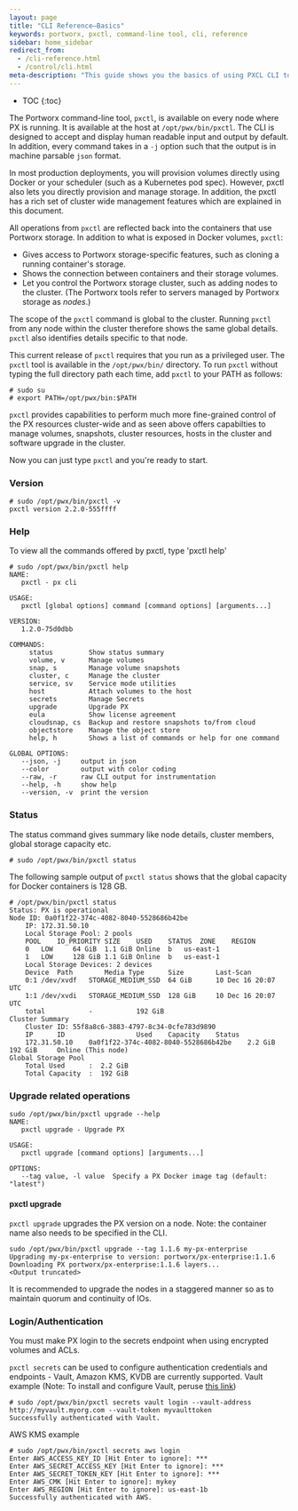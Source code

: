 ```yaml
---
layout: page
title: "CLI Reference–Basics"
keywords: portworx, pxctl, command-line tool, cli, reference
sidebar: home_sidebar
redirect_from:
  - /cli-reference.html
  - /control/cli.html
meta-description: "This guide shows you the basics of using PXCL CLI to perform operations on your container data layer.  Try today!"
---
```


* TOC
{:toc}

The Portworx command-line tool, `pxctl`, is available on every node where PX is running.  It is available at the host at `/opt/pwx/bin/pxctl`.  The CLI is designed to accept and display human readable input and output by default.  In addition, every command takes in a `-j` option such that the output is in machine parsable `json` format.

In most production deployments, you will provision volumes directly using Docker or your scheduler (such as a Kubernetes pod spec).  However, pxctl also lets you directly provision and manage storage. In addition, the pxctl has a rich set of cluster wide management features which are explained in this document.

All operations from `pxctl` are reflected back into the containers that use Portworx storage. In addition to what is exposed in Docker volumes, `pxctl`:

* Gives access to Portworx storage-specific features, such as cloning a running container's storage.
* Shows the connection between containers and their storage volumes.
* Let you control the Portworx storage cluster, such as adding nodes to the cluster. (The Portworx tools refer to servers managed by Portworx storage as *nodes*.)

The scope of the `pxctl` command is global to the cluster. Running `pxctl` from any node within the cluster therefore shows the same global details. `pxctl` also identifies details specific to that node.

This current release of `pxctl` requires that you run as a privileged user.  The `pxctl` tool is available in the `/opt/pwx/bin/` directory. To run `pxctl` without typing the full directory path each time, add `pxctl` to your PATH as follows:

```
# sudo su
# export PATH=/opt/pwx/bin:$PATH
```

`pxctl` provides capabilities to perform much more fine-grained control of the PX resources cluster-wide and as seen above offers capabilties to manage volumes, snapshots, cluster resources, hosts in the cluster and software upgrade in the cluster.

Now you can just type `pxctl` and you're ready to start.

### Version
```
# sudo /opt/pwx/bin/pxctl -v
pxctl version 2.2.0-555ffff
```

### Help
To view all the commands offered by pxctl, type 'pxctl help'

```
# sudo /opt/pwx/bin/pxctl help
NAME:
   pxctl - px cli

USAGE:
   pxctl [global options] command [command options] [arguments...]

VERSION:
   1.2.0-75d0dbb

COMMANDS:
     status         Show status summary
     volume, v      Manage volumes
     snap, s        Manage volume snapshots
     cluster, c     Manage the cluster
     service, sv    Service mode utilities
     host           Attach volumes to the host
     secrets        Manage Secrets
     upgrade        Upgrade PX
     eula           Show license agreement
     cloudsnap, cs  Backup and restore snapshots to/from cloud
     objectstore    Manage the object store
     help, h        Shows a list of commands or help for one command

GLOBAL OPTIONS:
   --json, -j     output in json
   --color        output with color coding
   --raw, -r      raw CLI output for instrumentation
   --help, -h     show help
   --version, -v  print the version
```

<a id="pxctl-status"></a>
### Status
The status command gives summary like node details, cluster members, global storage capacity etc.

```
# sudo /opt/pwx/bin/pxctl status
```

The following sample output of `pxctl status` shows that the global capacity for Docker containers is 128 GB.

```
# /opt/pwx/bin/pxctl status
Status: PX is operational
Node ID: 0a0f1f22-374c-4082-8040-5528686b42be
	IP: 172.31.50.10
 	Local Storage Pool: 2 pools
	POOL	IO_PRIORITY	SIZE	USED	STATUS	ZONE	REGION
	0	LOW		64 GiB	1.1 GiB	Online	b	us-east-1
	1	LOW		128 GiB	1.1 GiB	Online	b	us-east-1
	Local Storage Devices: 2 devices
	Device	Path		Media Type		Size		Last-Scan
	0:1	/dev/xvdf	STORAGE_MEDIUM_SSD	64 GiB		10 Dec 16 20:07 UTC
	1:1	/dev/xvdi	STORAGE_MEDIUM_SSD	128 GiB		10 Dec 16 20:07 UTC
	total			-			192 GiB
Cluster Summary
	Cluster ID: 55f8a8c6-3883-4797-8c34-0cfe783d9890
	IP		ID					Used	Capacity	Status
	172.31.50.10	0a0f1f22-374c-4082-8040-5528686b42be	2.2 GiB	192 GiB		Online (This node)
Global Storage Pool
	Total Used    	:  2.2 GiB
	Total Capacity	:  192 GiB
```

### Upgrade related operations
```
sudo /opt/pwx/bin/pxctl upgrade --help
NAME:
   pxctl upgrade - Upgrade PX

USAGE:
   pxctl upgrade [command options] [arguments...]

OPTIONS:
   --tag value, -l value  Specify a PX Docker image tag (default: "latest")

```

#### pxctl upgrade
`pxctl upgrade` upgrades the PX version on a node. Note: the container name also needs to be specified in the CLI.
```
sudo /opt/pwx/bin/pxctl upgrade --tag 1.1.6 my-px-enterprise
Upgrading my-px-enterprise to version: portworx/px-enterprise:1.1.6
Downloading PX portworx/px-enterprise:1.1.6 layers...
<Output truncated>
```
It is recommended to upgrade the nodes in a staggered manner so as to maintain quorum and continuity of IOs.

### Login/Authentication
You must make PX login to the secrets endpoint when using encrypted volumes and ACLs.

`pxctl secrets` can be used to configure authentication credentials and endpoints - Vault, Amazon KMS, KVDB are currently supported.
Vault example (Note: To install and configure Vault, peruse [this link](https://www.vaultproject.io/intro/getting-started/install.html))
```
# sudo /opt/pwx/bin/pxctl secrets vault login --vault-address http://myvault.myorg.com --vault-token myvaulttoken
Successfully authenticated with Vault.
```
AWS KMS example
```
# sudo /opt/pwx/bin/pxctl secrets aws login
Enter AWS_ACCESS_KEY_ID [Hit Enter to ignore]: ***
Enter AWS_SECRET_ACCESS_KEY [Hit Enter to ignore]: ***
Enter AWS_SECRET_TOKEN_KEY [Hit Enter to ignore]: ***
Enter AWS_CMK [Hit Enter to ignore]: mykey
Enter AWS_REGION [Hit Enter to ignore]: us-east-1b
Successfully authenticated with AWS.
```
